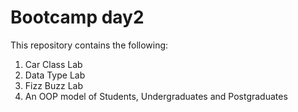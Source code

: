 # Bootcamp day2
This repository contains the following:
1. Car Class Lab
2. Data Type Lab
3. Fizz Buzz Lab
4. An OOP model of Students, Undergraduates and Postgraduates
